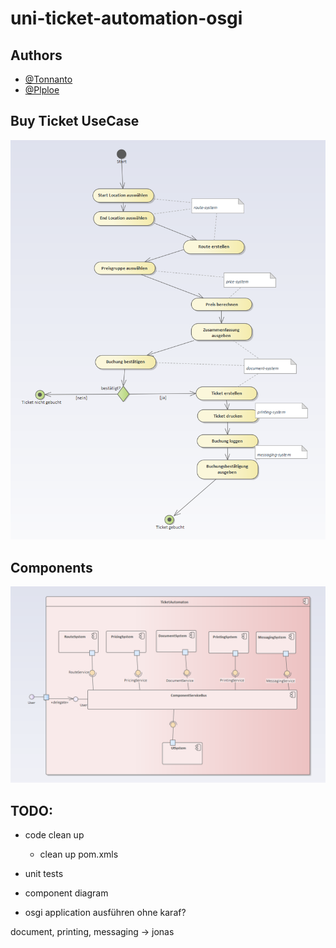 # uni-ticket-automation-osgi

## Authors
- [@Tonnanto](https://www.github.com/Tonnanto)
- [@Plploe](https://github.com/Plploe)

## Buy Ticket UseCase
![Activity Diagram](diagrams/activitydiagram.png)

## Components
![Component Diagram](diagrams/component.png)

## TODO:
- code clean up
    - clean up pom.xmls
    
- unit tests

- component diagram

- osgi application ausführen ohne karaf?

document, printing, messaging -> jonas